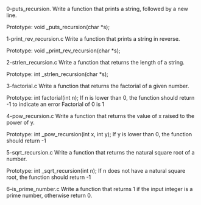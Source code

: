 0-puts_recursion.
Write a function that prints a string, followed by a new line.

Prototype: void _puts_recursion(char *s);

1-print_rev_recursion.c
Write a function that prints a string in reverse.

Prototype: void _print_rev_recursion(char *s);

2-strlen_recursion.c
Write a function that returns the length of a string.

Prototype: int _strlen_recursion(char *s);

3-factorial.c
Write a function that returns the factorial of a given number.

Prototype: int factorial(int n);
If n is lower than 0, the function should return -1 to indicate an error
Factorial of 0 is 1

4-pow_recursion.c
Write a function that returns the value of x raised to the power of y.

Prototype: int _pow_recursion(int x, int y);
If y is lower than 0, the function should return -1

5-sqrt_recursion.c
Write a function that returns the natural square root of a number.

Prototype: int _sqrt_recursion(int n);
If n does not have a natural square root, the function should return -1

6-is_prime_number.c
Write a function that returns 1 if the input integer is a prime number, otherwise return 0.
